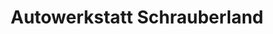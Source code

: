 ---
title: "Autowerkstatt Schrauberland"
url: /euskirchen/autowerkstatt-schrauberland/
shop: Autowerkstatt
---
